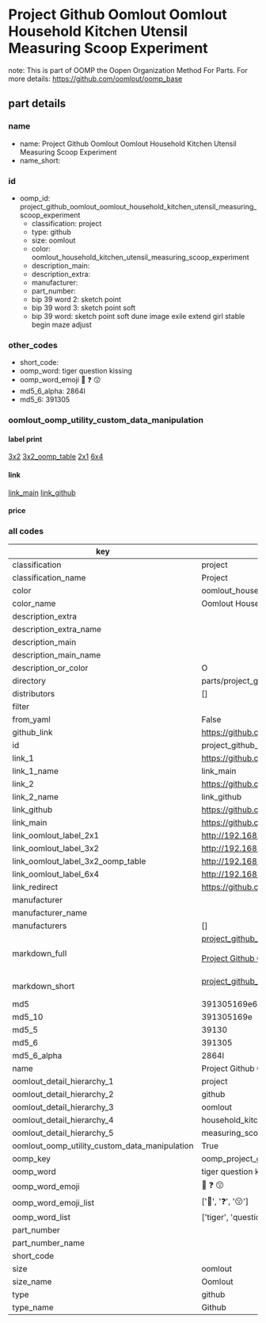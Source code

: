 # Project Github Oomlout Oomlout Household Kitchen Utensil Measuring Scoop Experiment  

note: This is part of OOMP the Oopen Organization Method For Parts. For more details: https://github.com/oomlout/oomp_base

##  part details
  







### name
* name: Project Github Oomlout Oomlout Household Kitchen Utensil Measuring Scoop Experiment
* name_short: 
### id
* oomp_id: project_github_oomlout_oomlout_household_kitchen_utensil_measuring_scoop_experiment
  * classification: project
  * type: github
  * size: oomlout
  * color: oomlout_household_kitchen_utensil_measuring_scoop_experiment
  * description_main: 
  * description_extra: 
  * manufacturer: 
  * part_number: 
  * bip 39 word 2: sketch point
  * bip 39 word 3: sketch point soft
  * bip 39 word: sketch point soft dune image exile extend girl stable begin maze adjust

### other_codes
* short_code: 
* oomp_word: tiger question kissing
* oomp_word_emoji :tiger: :question: :kissing:
* md5_6_alpha: 2864l
* md5_6: 391305






### oomlout_oomp_utility_custom_data_manipulation
#### label print
[3x2](http://192.168.1.245:1112/?label=oomp%202864l)
[3x2_oomp_table](http://192.168.1.108:1112/?label=oomp%202864l)
[2x1](http://192.168.1.242:1112/?label=oomp%202864l)
[6x4](http://192.168.1.55:1112/?label=oomp%202864l)    

#### link

[link_main](https://github.com/oomlout/oomlout_oomp_version_1_messy/tree/main/parts/project_github_oomlout_oomlout_household_kitchen_utensil_measuring_scoop_experiment) [link_github](https://github.com/oomlout/oomlout_oomp_version_1_messy/tree/main/parts/project_github_oomlout_oomlout_household_kitchen_utensil_measuring_scoop_experiment)                             

#### price







### all codes 
| key | value |  
| --- | --- |  
| classification | project |  
| classification_name | Project |  
| color | oomlout_household_kitchen_utensil_measuring_scoop_experiment |  
| color_name | Oomlout Household Kitchen Utensil Measuring Scoop Experiment |  
| description_extra |  |  
| description_extra_name |  |  
| description_main |  |  
| description_main_name |  |  
| description_or_color | O  |  
| directory | parts/project_github_oomlout_oomlout_household_kitchen_utensil_measuring_scoop_experiment |  
| distributors | [] |  
| filter |  |  
| from_yaml | False |  
| github_link | https://github.com/oomlout/oomlout_oomp_part_src/tree/main/parts/project_github_oomlout_oomlout_household_kitchen_utensil_measuring_scoop_experiment |  
| id | project_github_oomlout_oomlout_household_kitchen_utensil_measuring_scoop_experiment |  
| link_1 | https://github.com/oomlout/oomlout_oomp_version_1_messy/tree/main/parts/project_github_oomlout_oomlout_household_kitchen_utensil_measuring_scoop_experiment |  
| link_1_name | link_main |  
| link_2 | https://github.com/oomlout/oomlout_oomp_version_1_messy/tree/main/parts/project_github_oomlout_oomlout_household_kitchen_utensil_measuring_scoop_experiment |  
| link_2_name | link_github |  
| link_github | https://github.com/oomlout/oomlout_oomp_version_1_messy/tree/main/parts/project_github_oomlout_oomlout_household_kitchen_utensil_measuring_scoop_experiment |  
| link_main | https://github.com/oomlout/oomlout_oomp_version_1_messy/tree/main/parts/project_github_oomlout_oomlout_household_kitchen_utensil_measuring_scoop_experiment |  
| link_oomlout_label_2x1 | http://192.168.1.242:1112/?label=oomp%202864l |  
| link_oomlout_label_3x2 | http://192.168.1.245:1112/?label=oomp%202864l |  
| link_oomlout_label_3x2_oomp_table | http://192.168.1.108:1112/?label=oomp%202864l |  
| link_oomlout_label_6x4 | http://192.168.1.55:1112/?label=oomp%202864l |  
| link_redirect | https://github.com/oomlout/oomlout_oomp_version_1_messy/tree/main/parts/project_github_oomlout_oomlout_household_kitchen_utensil_measuring_scoop_experiment |  
| manufacturer |  |  
| manufacturer_name |  |  
| manufacturers | [] |  
| markdown_full | [project_github_oomlout_oomlout_household_kitchen_utensil_measuring_scoop_experiment](none)<br>[](none)<br>[Project Github Oomlout Oomlout Household Kitchen Utensil Measuring Scoop Experiment](none)<br><br> |  
| markdown_short | [project_github_oomlout_oomlout_household_kitchen_utensil_measuring_scoop_experiment](none)<br><br> |  
| md5 | 391305169e624a1d3eb8a4419ca9d651 |  
| md5_10 | 391305169e |  
| md5_5 | 39130 |  
| md5_6 | 391305 |  
| md5_6_alpha | 2864l |  
| name | Project Github Oomlout Oomlout Household Kitchen Utensil Measuring Scoop Experiment |  
| oomlout_detail_hierarchy_1 | project |  
| oomlout_detail_hierarchy_2 | github |  
| oomlout_detail_hierarchy_3 | oomlout |  
| oomlout_detail_hierarchy_4 | household_kitchen_utensil |  
| oomlout_detail_hierarchy_5 | measuring_scoop_experiment |  
| oomlout_oomp_utility_custom_data_manipulation | True |  
| oomp_key | oomp_project_github_oomlout_oomlout_household_kitchen_utensil_measuring_scoop_experiment |  
| oomp_word | tiger question kissing |  
| oomp_word_emoji | :tiger: :question: :kissing: |  
| oomp_word_emoji_list | [':tiger:', ':question:', ':kissing:'] |  
| oomp_word_list | ['tiger', 'question', 'kissing'] |  
| part_number |  |  
| part_number_name |  |  
| short_code |  |  
| size | oomlout |  
| size_name | Oomlout |  
| type | github |  
| type_name | Github |  
